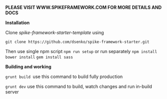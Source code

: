 
**PLEASE VISIT WWW.SPIKEFRAMEWORK.COM FOR MORE DETAILS AND DOCS**

**Installation**

Clone _spike-framework-starter-template_ using

`git clone https://github.com/dsenko/spike-framework-starter.git`

Then use single npm script `npm run setup` or run separately
`npm install` `bower install` `gem install sass`

**Building and working**

`grunt build `use this command to build fully production

`grunt dev` use this command to build, watch changes and run in-build server
